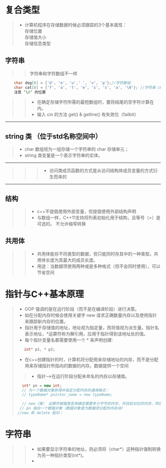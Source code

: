 # 复合类型
>- 计算机程序在存储数据时候必须跟踪的3个基本属性：  
> 存储位置  
> 存储值大小  
> 存储信息类型  
## 字符串
>> 字符串和字符数组不一样
```c++
    char dog[6] = {'d', 'e', 'u',' ', 'v', 'p'};//字符数组
    char cat[8] = {'f', 'a', 't', 'e', 's', 's', 'a', '\0'}; //字符串 char cat[8] = "fatessa";
    注意 ‘\0’ 的位置
```
>>- 在确定存储字符所需的最短数组时，要将结尾的空字符计算在内。  
>>- 输入 cin 的方法 get() & getline() 有失效位（failbit）
----
## string 类 （位于std名称空间中）
>- char 数组视为一组存储一个字符串的 char 存储单元；  
>- string 类变量是一个表示字符串的实体。  
---
>>>- 访问类成员函数的方式是从访问结构体成员变量的方式衍生而来的
---
## 结构
>>- c++不提倡使用外部变量，但提倡使用外部结构声明  
>>- 与数组一样，C++11支持将列表初始化用于结构，且等号（=）是可选的。
>> 不允许缩窄转换
## 共用体
>>- 共用体能存不同类型的数据，但只能同时存其中的一种类型。共用体长度为其最大的成员长度。  
>>- 用途：当数据项使用两种或是多种格式（但不会同时使用），可以节省空间
# 指针与C++基本原理
>- OOP 强调的是在运行阶段（而不是在编译阶段）进行决策。  
>- 如在分配内存时候会使用关键字 new 请求正确数量内存以及使用指针来跟踪新内存的位置。  
>- 指针用于存储值的地址，地址视为指定量，而将值视为派生量。指针名表示地址，*运算符称为解引用，应用于指针得到该地址处的值。  
>- 每个指针变量名都需要使用一个 * 来声明创建:
> ```c++
>    int* p1, * p2;
> ```
>- 在c++创建指针的时，计算机将分配用来存储地址的内存，而不是分配用来存储指针所指向的数据的内存。数据提供一个空间
>>- 指针-->在运行阶段分配未命名的内存以存储值。
> ```c++
>   int* pn = new int;
>   // 为一个数据对象获得并指定分配内存的通用格式：
>   // typeName* pointer_name = new typeName;
>
>   // new（堆） 运算符根据类型来确定需要多少字节的内存，并找到对应的内存，然后返回其地址 
>  // pn 指向一个数据对象（数据对象是为数据项分配的内存块）
> //new 和 delete 配对；
> ```
# 字符串
>>- 如果要显示字符串的地址，则必须将（char*）这种指针强制转换为另一种指针类型(int*)。
>>-
